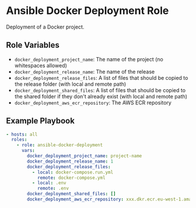 Ansible Docker Deployment Role
==============================

Deployment of a Docker project.

## Role Variables

- `docker_deployment_project_name`: The name of the project (no whitespaces allowed)
- `docker_deployment_release_name`: The name of the release
- `docker_deployment_release_files`: A list of files that should be copied to the release folder (with local and remote path)
- `docker_deployment_shared_files`: A list of files that should be copied to the shared folder if they don't already exist (with local and remote path)
- `docker_deployment_aws_ecr_repository`: The AWS ECR repository

## Example Playbook

```yaml
- hosts: all
  roles:
    - role: ansible-docker-deployment
      vars:
        docker_deployment_project_name: project-name
        docker_deployment_release_name: 1
        docker_deployment_release_files:
          - local: docker-compose.run.yml
            remote: docker-compose.yml
          - local: .env
            remote: .env
        docker_deployment_shared_files: []
        docker_deployment_aws_ecr_repository: xxx.dkr.ecr.eu-west-1.amazonaws.com
```
